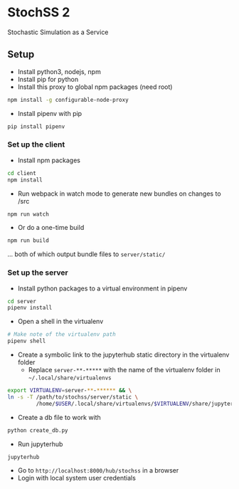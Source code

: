 # StochSS 2

Stochastic Simulation as a Service

## Setup

- Install python3, nodejs, npm
- Install pip for python
- Install this proxy to global npm packages (need root)
```bash
npm install -g configurable-node-proxy
```
- Install pipenv with pip
```bash
pip install pipenv
```
### Set up the client

- Install npm packages
```bash
cd client
npm install
```
- Run webpack in watch mode to generate new bundles on changes to /src
```bash
npm run watch
```
- Or do a one-time build
```bash
npm run build
```
... both of which output bundle files to `server/static/`

### Set up the server

- Install python packages to a virtual environment in pipenv
```bash
cd server
pipenv install
```
- Open a shell in the virtualenv
```bash
# Make note of the virtualenv path
pipenv shell
```
- Create a symbolic link to the jupyterhub static directory in the virtualenv folder
  - Replace `server-**-*****` with the name of the virtualenv folder in `~/.local/share/virtualenvs`
```bash
export VIRTUALENV=server-**-****** && \
ln -s -T /path/to/stochss/server/static \
         /home/$USER/.local/share/virtualenvs/$VIRTUALENV/share/jupyterhub/static/stochss
```
- Create a db file to work with
```bash
python create_db.py
```
- Run jupyterhub
```bash
jupyterhub
```
- Go to `http://localhost:8000/hub/stochss` in a browser
- Login with local system user credentials


